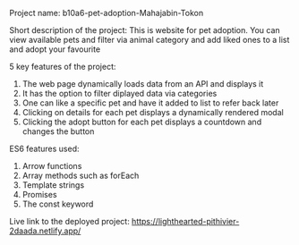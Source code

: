 Project name:
b10a6-pet-adoption-Mahajabin-Tokon

Short description of the project:
This is website for pet adoption. You can view available pets and filter via animal category and add liked ones to a list and adopt your favourite

5 key features of the project:
1. The web page dynamically loads data from an API and displays it
2. It has the option to filter diplayed data via categories
3. One can like a specific pet and have it added to list to refer back later
4. Clicking on details for each pet displays a dynamically rendered modal
5. Clicking the adopt button for each pet displays a countdown and changes the button

ES6 features used:
1. Arrow functions
2. Array methods such as forEach
3. Template strings
4. Promises
5. The const keyword

Live link to the deployed project:
https://lighthearted-pithivier-2daada.netlify.app/
